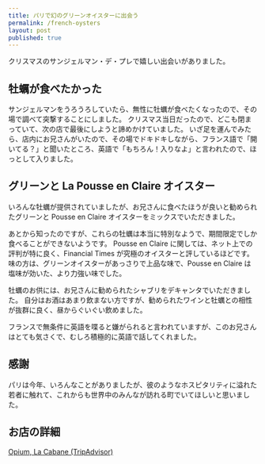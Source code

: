 ```yaml
---
title: パリで幻のグリーンオイスターに出会う
permalink: /french-oysters
layout: post
published: true
---
```


クリスマスのサンジェルマン・デ・プレで嬉しい出会いがありました。

## 牡蠣が食べたかった

サンジェルマンをうろうろしていたら、無性に牡蠣が食べたくなったので、その場で調べて突撃することにしました。
クリスマス当日だったので、どこも閉まっていて、次の店で最後にしようと諦めかけていました。
いざ足を運んでみたら、店内にお兄さんがいたので、その場でドキドキしながら、フランス語で「開いてる？」と聞いたところ、英語で「もちろん！入りなよ」と言われたので、ほっとして入りました。

## グリーンと La Pousse en Claire オイスター

いろんな牡蠣が提供されていましたが、お兄さんに食べたほうが良いと勧められたグリーンと Pousse en Claire オイスターをミックスでいただきました。

あとから知ったのですが、これらの牡蠣は本当に特別なようで、期間限定でしか食べることができないようです。
Pousse en Claire に関しては、ネット上での評判が特に良く、Financial Times が究極のオイスターと評しているほどです。
味の方は、グリーンオイスターがあっさりで上品な味で、Pousse en Claire は塩味が効いた、より力強い味でした。

牡蠣のお供には、お兄さんに勧められたシャブリをデキャンタでいただきました。
自分はお酒はあまり飲まない方ですが、勧められたワインと牡蠣との相性が抜群に良く、昼からぐいぐい飲めました。

フランスで無条件に英語を喋ると嫌がられると言われていますが、このお兄さんはとても気さくで、むしろ積極的に英語で話してくれました。

## 感謝

パリは今年、いろんなことがありましたが、彼のようなホスピタリティに溢れた若者に触れて、これからも世界中のみんなが訪れる町でいてほしいと思いました。

## お店の詳細

[Opium, La Cabane (TripAdvisor)](https://www.tripadvisor.com/Restaurant_Review-g187147-d3388673-Reviews-Opium_la_Cabane-Paris_Ile_de_France.html)
